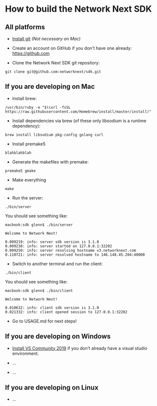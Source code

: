 # How to build the Network Next SDK

## All platforms

* [Install git](https://git-scm.com/) _(Not necessary on Mac)_

* Create an account on GitHub if you don't have one already: https://github.com

* Clone the Network Next SDK git repository: 
```
git clone git@github.com:networknext/sdk.git
```

## If you are developing on Mac

* Install brew:
```
/usr/bin/ruby -e "$(curl -fsSL https://raw.githubusercontent.com/Homebrew/install/master/install)"
```

* Install dependencies via brew (of these only libsodium is a runtime dependency):
```
brew install libsodium pkg-config golang curl
```

* Install premake5
```
blahblahblah
```

* Generate the makefiles with premake:
```
premake5 gmake
```

* Make everything
```
make
```

* Run the server:
```
./bin/server
```
You should see something like:
```
macbook:sdk glenn$ ./bin/server

Welcome to Network Next!

0.009219: info: server sdk version is 3.1.0
0.009238: info: server started on 127.0.0.1:32202
0.009250: info: server resolving hostname v3.networknext.com
0.110721: info: server resolved hostname to 146.148.45.204:40000
```

* Switch to another terminal and run the client:
```
./bin/client
```
You should see something like:
```
macbook:sdk glenn$ ./bin/client

Welcome to Network Next!

0.010632: info: client sdk version is 3.1.0
0.021332: info: client opened session to 127.0.0.1:32202
```

* Go to USAGE.md for next steps!

## If you are developing on Windows

* [Install VS Community 2019](https://visualstudio.microsoft.com/vs/community/) if you don't already have a visual studio environment.

* ...

* ...

## If you are developing on Linux

* ...
